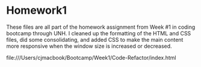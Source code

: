 # Homework1

These files are all part of the homework assignment from Week #1 in coding bootcamp through UNH. I cleaned up the formatting of the HTML and CSS files, did some consolidating, and added CSS to make the main content more responsive when the window size is increased or decreased.

file:///Users/cjmacbook/Bootcamp/Week1/Code-Refactor/index.html

